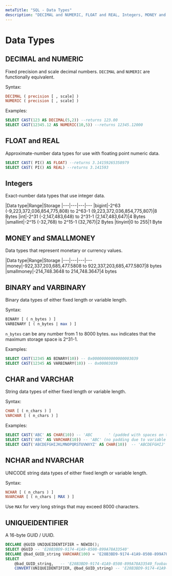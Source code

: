 ```yaml
---
metaTitle: "SQL - Data Types"
description: "DECIMAL and NUMERIC, FLOAT and REAL, Integers, MONEY and SMALLMONEY, BINARY and VARBINARY, CHAR and VARCHAR, NCHAR and NVARCHAR, UNIQUEIDENTIFIER"
---
```


# Data Types



## DECIMAL and NUMERIC


Fixed precision and scale decimal numbers. `DECIMAL` and `NUMERIC` are functionally equivalent.

Syntax:

```sql
DECIMAL ( precision [ , scale] )
NUMERIC ( precision [ , scale] )

```

Examples:

```sql
SELECT CAST(123 AS DECIMAL(5,2)) --returns 123.00
SELECT CAST(12345.12 AS NUMERIC(10,5)) --returns 12345.12000

```



## FLOAT and REAL


Approximate-number data types for use with floating point numeric data.

```sql
SELECT CAST( PI() AS FLOAT) --returns 3.14159265358979
SELECT CAST( PI() AS REAL) --returns 3.141593

```



## Integers


Exact-number data types that use integer data.

|Data type|Range|Storage
|---|---|---|---
|bigint|-2^63 (-9,223,372,036,854,775,808) to 2^63-1 (9,223,372,036,854,775,807)|8 Bytes
|int|-2^31 (-2,147,483,648) to 2^31-1 (2,147,483,647)|4 Bytes
|smallint|-2^15 (-32,768) to 2^15-1 (32,767)|2 Bytes
|tinyint|0 to 255|1 Byte



## MONEY and SMALLMONEY


Data types that represent monetary or currency values.

|Data type|Range|Storage
|---|---|---|---
|money|-922,337,203,685,477.5808 to 922,337,203,685,477.5807|8 bytes
|smallmoney|-214,748.3648 to 214,748.3647|4 bytes



## BINARY and VARBINARY


Binary data types of either fixed length or variable length.

Syntax:

```sql
BINARY [ ( n_bytes ) ]
VARBINARY [ ( n_bytes | max ) ]

```

`n_bytes` can be any number from 1 to 8000 bytes. `max` indicates that the maximum storage space is 2^31-1.

Examples:

```sql
SELECT CAST(12345 AS BINARY(10)) -- 0x00000000000000003039
SELECT CAST(12345 AS VARBINARY(10)) -- 0x00003039

```



## CHAR and VARCHAR


String data types of either fixed length or variable length.

Syntax:

```sql
CHAR [ ( n_chars ) ]
VARCHAR [ ( n_chars ) ]

```

Examples:

```sql
SELECT CAST('ABC' AS CHAR(10)) -- 'ABC       ' (padded with spaces on the right)
SELECT CAST('ABC' AS VARCHAR(10)) -- 'ABC' (no padding due to variable character)
SELECT CAST('ABCDEFGHIJKLMNOPQRSTUVWXYZ' AS CHAR(10))  -- 'ABCDEFGHIJ' (truncated to 10 characters)

```



## NCHAR and NVARCHAR


UNICODE string data types of either fixed length or variable length.

Syntax:

```sql
NCHAR [ ( n_chars ) ]
NVARCHAR [ ( n_chars | MAX ) ]

```

Use `MAX` for very long strings that may exceed 8000 characters.



## UNIQUEIDENTIFIER


A 16-byte GUID / UUID.

```sql
DECLARE @GUID UNIQUEIDENTIFIER = NEWID(); 
SELECT @GUID -- 'E28B3BD9-9174-41A9-8508-899A78A33540'
DECLARE @bad_GUID_string VARCHAR(100) = 'E28B3BD9-9174-41A9-8508-899A78A33540_foobarbaz'
SELECT 
    @bad_GUID_string,   -- 'E28B3BD9-9174-41A9-8508-899A78A33540_foobarbaz'
    CONVERT(UNIQUEIDENTIFIER, @bad_GUID_string) -- 'E28B3BD9-9174-41A9-8508-899A78A33540'

```


